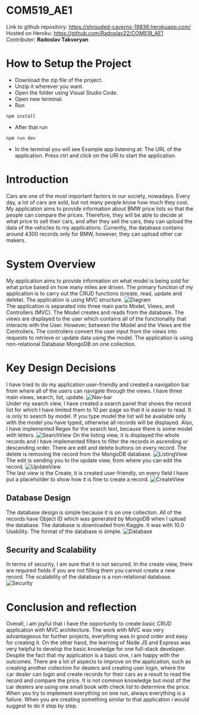 # COM519_AE1
Link to github repository: https://shrouded-caverns-19836.herokuapp.com/<br>
Hosted on Heroku: https://github.com/Radoslav22/COM519_AE1 <br>
Contributer: <strong>Radoslav Takvoryan</strong>
# How to Setup the Project 
- Download the zip file of the project.
- Unzip it wherever you want.
- Open the folder using Visual Studio Code.
- Open new terminal.
- Run 
```
npm install
```
- After that run 
```
npm run dev
```
- In the terminal you will see Example app listening at: The URL of the application. Press ctrl and click on the URl to start the application.
# Introduction
Cars are one of the most important factors in our society, nowadays. Every day, a lot of cars are sold, but not many
people know how much they cost. My application aims to provide information about BMW price lists so that the people can compare the prices. Therefore, they will be able to decide at what price to sell their cars, and after they sell the cars, they can upload the data of the vehicles to my applications. Currently, the database contains around 4300 records only for BMW, however, they can upload other car makers.
# System Overview
My application aims to provide information on what model is being sold for what price based on how many miles are driven. The primary function of my application is to carry out the CRUD functions (create, read, update and delete).
The application is using MVC structure. 
![Diagram](/public/images/diagram.jpg)<br>
The application is separated into three main parts Model, Views, and Controllers (MVC). The Model creates and reads from the database. The views are displayed to the user which contains all of the functionality that interacts with the User. However, between the Model and the Views are the Controllers. The controllers convert the user input from the views into requests to retrieve or update data using the model. The application is using non-relational Database MongoDB on one collection.<br>
# Key Design Decisions
I have tried to do my application user-friendly and created a navigation bar from where all of the users can navigate through the views. I have three main views, search, list, update.
![Nav-bar](/public/images/nav.jpg)<br>
Under my search view, I have created a search panel that shows the record list for which I have limited them to 10 per page so that it is easier to read. It is only to search by model. If you type model the list will be available only with the model you have typed, otherwise all records will be displayed. Also, I have implemented Regex for the search text, because there is some model with letters.
![SearchView](/public/images/searchview.png)
On the listing view, it is displayed the whole records and I have implemented filters to filter the records in ascending or descending order. There are edit and delete buttons on every record. The delete is removing the record from the MongoDB database.
![ListingView](/public/images/listing.jpg)<br>
The edit is sending you to the update view, from where you can edit the record. 
![UpdateView](/public/images/update.jpg)<br>
The last view is the Create, it is created user-friendly, on every field I have put a placeholder to show how it is fine to create a record.
![CreateView](/public/images/create.jpg)<br> 
## Database Design
The database design is simple because it is on one collection. All of the records have Object ID which was generated by MongoDB when I upload the database. The database is downloaded from Kaggle. It was with 10.0 Usability. The format of the database is simple.
![Database](/public/images/database.jpg)<br>

## Security and Scalability
In terms of security, I am sure that it is not secured. In the create view, there are required fields if you are not filling them you cannot create a new record. The scalability of the database is a non-relational database.
![Security](/public/images/security.jpg)
# Conclusion and reflection
Overall, i am joyful that i have the opportunity to create basic CRUD application with MVC architecture. The work
with MVC was very advantageous for further projects, everything was in good order and easy for creating it. On the other hand, the learning of Node JS and Express was very helpful to develop the basic knowledge for one full-stack developer. Despite the fact that my application is a basic one, i am happy with the outcomes. There are a lot of aspects to improve on the application, such as creating another collection for dealers and creating user login, where the car dealer can login and create records for their cars as a result to read the record and compare the price. It is not common knowledge but most of the car dealers are using one small book with check list to determine the price. When you try to implement everything on one run, always everything is a failure. When you are creating something similar to that application i would suggest to do it step by step. 